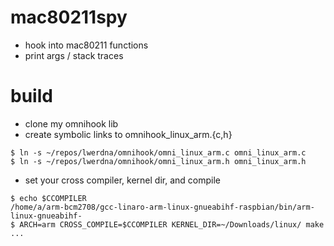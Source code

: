 # mac80211spy
* hook into mac80211 functions
* print args / stack traces

# build
* clone my omnihook lib
* create symbolic links to omnihook_linux_arm.{c,h}
```
$ ln -s ~/repos/lwerdna/omnihook/omni_linux_arm.c omni_linux_arm.c
$ ln -s ~/repos/lwerdna/omnihook/omni_linux_arm.h omni_linux_arm.h
```
* set your cross compiler, kernel dir, and compile
```
$ echo $CCOMPILER
/home/a/arm-bcm2708/gcc-linaro-arm-linux-gnueabihf-raspbian/bin/arm-linux-gnueabihf-
$ ARCH=arm CROSS_COMPILE=$CCOMPILER KERNEL_DIR=~/Downloads/linux/ make
...
```

